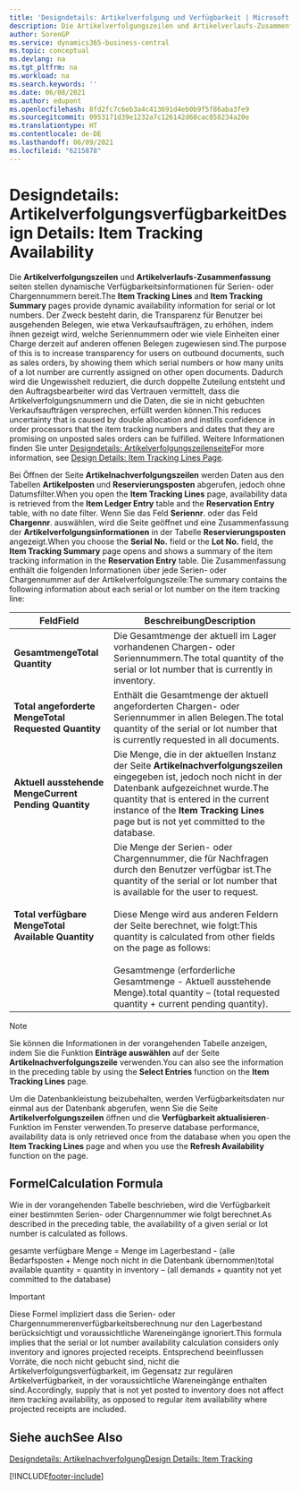```yaml
---
title: 'Designdetails: Artikelverfolgung und Verfügbarkeit | Microsoft Docs'
description: Die Artikelverfolgungszeilen und Artikelverlaufs-Zusammenfassungsseiten stellen dynamische Verfügbarkeitsinformationen für Serien- oder Chargennummern bereit. Der Zweck besteht darin, die Transparenz für Benutzer bei ausgehenden Belegen, wie etwa Verkaufsaufträgen, zu erhöhen, indem ihnen gezeigt wird, welche Seriennummern oder wie viele Einheiten einer Charge derzeit auf anderen offenen Belegen zugewiesen sind.
author: SorenGP
ms.service: dynamics365-business-central
ms.topic: conceptual
ms.devlang: na
ms.tgt_pltfrm: na
ms.workload: na
ms.search.keywords: ''
ms.date: 06/08/2021
ms.author: edupont
ms.openlocfilehash: 8fd2fc7c6eb3a4c413691d4eb0b9f5f86aba3fe9
ms.sourcegitcommit: 0953171d39e1232a7c126142d68cac858234a20e
ms.translationtype: HT
ms.contentlocale: de-DE
ms.lasthandoff: 06/09/2021
ms.locfileid: "6215878"
---
```

# <a name="design-details-item-tracking-availability"></a><span data-ttu-id="a7225-104">Designdetails: Artikelverfolgungsverfügbarkeit</span><span class="sxs-lookup"><span data-stu-id="a7225-104">Design Details: Item Tracking Availability</span></span>
<span data-ttu-id="a7225-105">Die **Artikelverfolgungszeilen** und **Artikelverlaufs-Zusammenfassung** seiten stellen dynamische Verfügbarkeitsinformationen für Serien- oder Chargennummern bereit.</span><span class="sxs-lookup"><span data-stu-id="a7225-105">The **Item Tracking Lines** and **Item Tracking Summary** pages provide dynamic availability information for serial or lot numbers.</span></span> <span data-ttu-id="a7225-106">Der Zweck besteht darin, die Transparenz für Benutzer bei ausgehenden Belegen, wie etwa Verkaufsaufträgen, zu erhöhen, indem ihnen gezeigt wird, welche Seriennummern oder wie viele Einheiten einer Charge derzeit auf anderen offenen Belegen zugewiesen sind.</span><span class="sxs-lookup"><span data-stu-id="a7225-106">The purpose of this is to increase transparency for users on outbound documents, such as sales orders, by showing them which serial numbers or how many units of a lot number are currently assigned on other open documents.</span></span> <span data-ttu-id="a7225-107">Dadurch wird die Ungewissheit reduziert, die durch doppelte Zuteilung entsteht und den Auftragsbearbeiter wird das Vertrauen vermittelt, dass die Artikelverfolgungsnummern und die Daten, die sie in nicht gebuchten Verkaufsaufträgen versprechen, erfüllt werden können.</span><span class="sxs-lookup"><span data-stu-id="a7225-107">This reduces uncertainty that is caused by double allocation and instills confidence in order processors that the item tracking numbers and dates that they are promising on unposted sales orders can be fulfilled.</span></span> <span data-ttu-id="a7225-108">Weitere Informationen finden Sie unter [Designdetails: Artikelverfolgungszeilenseite](design-details-item-tracking-lines-window.md)</span><span class="sxs-lookup"><span data-stu-id="a7225-108">For more information, see [Design Details: Item Tracking Lines Page](design-details-item-tracking-lines-window.md).</span></span>  

 <span data-ttu-id="a7225-109">Bei Öffnen der Seite **Artikelnachverfolgungszeilen** werden Daten aus den Tabellen **Artikelposten** und **Reservierungsposten** abgerufen, jedoch ohne Datumsfilter.</span><span class="sxs-lookup"><span data-stu-id="a7225-109">When you open the **Item Tracking Lines** page, availability data is retrieved from the **Item Ledger Entry** table and the **Reservation Entry** table, with no date filter.</span></span> <span data-ttu-id="a7225-110">Wenn Sie das Feld **Seriennr**. oder das Feld **Chargennr**. auswählen, wird die Seite geöffnet und eine Zusammenfassung der **Artikelverfolgungsinformationen** in der Tabelle **Reservierungsposten** angezeigt.</span><span class="sxs-lookup"><span data-stu-id="a7225-110">When you choose the **Serial No.** field or the **Lot No.** field, the **Item Tracking Summary** page opens and shows a summary of the item tracking information in the **Reservation Entry** table.</span></span> <span data-ttu-id="a7225-111">Die Zusammenfassung enthält die folgenden Informationen über jede Serien- oder Chargennummer auf der Artikelverfolgungszeile:</span><span class="sxs-lookup"><span data-stu-id="a7225-111">The summary contains the following information about each serial or lot number on the item tracking line:</span></span>  

|<span data-ttu-id="a7225-112">Feld</span><span class="sxs-lookup"><span data-stu-id="a7225-112">Field</span></span>|<span data-ttu-id="a7225-113">Beschreibung</span><span class="sxs-lookup"><span data-stu-id="a7225-113">Description</span></span>|  
|---------------------------------|---------------------------------------|  
|<span data-ttu-id="a7225-114">**Gesamtmenge**</span><span class="sxs-lookup"><span data-stu-id="a7225-114">**Total Quantity**</span></span>|<span data-ttu-id="a7225-115">Die Gesamtmenge der aktuell im Lager vorhandenen Chargen- oder Seriennummern.</span><span class="sxs-lookup"><span data-stu-id="a7225-115">The total quantity of the serial or lot number that is currently in inventory.</span></span>|  
|<span data-ttu-id="a7225-116">**Total angeforderte Menge**</span><span class="sxs-lookup"><span data-stu-id="a7225-116">**Total Requested Quantity**</span></span>|<span data-ttu-id="a7225-117">Enthält die Gesamtmenge der aktuell angeforderten Chargen- oder Seriennummer in allen Belegen.</span><span class="sxs-lookup"><span data-stu-id="a7225-117">The total quantity of the serial or lot number that is currently requested in all documents.</span></span>|  
|<span data-ttu-id="a7225-118">**Aktuell ausstehende Menge**</span><span class="sxs-lookup"><span data-stu-id="a7225-118">**Current Pending Quantity**</span></span>|<span data-ttu-id="a7225-119">Die Menge, die in der aktuellen Instanz der Seite **Artikelnachverfolgungszeilen** eingegeben ist, jedoch noch nicht in der Datenbank aufgezeichnet wurde.</span><span class="sxs-lookup"><span data-stu-id="a7225-119">The quantity that is entered in the current instance of the **Item Tracking Lines** page but is not yet committed to the database.</span></span>|  
|<span data-ttu-id="a7225-120">**Total verfügbare Menge**</span><span class="sxs-lookup"><span data-stu-id="a7225-120">**Total Available Quantity**</span></span>|<span data-ttu-id="a7225-121">Die Menge der Serien- oder Chargennummer, die für Nachfragen durch den Benutzer verfügbar ist.</span><span class="sxs-lookup"><span data-stu-id="a7225-121">The quantity of the serial or lot number that is available for the user to request.</span></span><br /><br /> <span data-ttu-id="a7225-122">Diese Menge wird aus anderen Feldern der Seite berechnet, wie folgt:</span><span class="sxs-lookup"><span data-stu-id="a7225-122">This quantity is calculated from other fields on the page as follows:</span></span><br /><br /> <span data-ttu-id="a7225-123">Gesamtmenge (erforderliche Gesamtmenge - Aktuell ausstehende Menge).</span><span class="sxs-lookup"><span data-stu-id="a7225-123">total quantity – (total requested quantity + current pending quantity).</span></span>|  

> [!NOTE]  
>  <span data-ttu-id="a7225-124">Sie können die Informationen in der vorangehenden Tabelle anzeigen, indem Sie die Funktion **Einträge auswählen** auf der Seite **Artikelnachverfolgungszeile** verwenden.</span><span class="sxs-lookup"><span data-stu-id="a7225-124">You can also see the information in the preceding table by using the **Select Entries** function on the **Item Tracking Lines** page.</span></span>  

 <span data-ttu-id="a7225-125">Um die Datenbankleistung beizubehalten, werden Verfügbarkeitsdaten nur einmal aus der Datenbank abgerufen, wenn Sie die Seite **Artikelverfolgungszeilen** öffnen und die **Verfügbarkeit aktualisieren**-Funktion im Fenster verwenden.</span><span class="sxs-lookup"><span data-stu-id="a7225-125">To preserve database performance, availability data is only retrieved once from the database when you open the **Item Tracking Lines** page and when you use the **Refresh Availability** function on the page.</span></span>  

## <a name="calculation-formula"></a><span data-ttu-id="a7225-126">Formel</span><span class="sxs-lookup"><span data-stu-id="a7225-126">Calculation Formula</span></span>  
 <span data-ttu-id="a7225-127">Wie in der vorangehenden Tabelle beschrieben, wird die Verfügbarkeit einer bestimmten Serien- oder Chargennummer wie folgt berechnet.</span><span class="sxs-lookup"><span data-stu-id="a7225-127">As described in the preceding table, the availability of a given serial or lot number is calculated as follows.</span></span>  

 <span data-ttu-id="a7225-128">gesamte verfügbare Menge = Menge im Lagerbestand - (alle Bedarfsposten + Menge noch nicht in die Datenbank übernommen)</span><span class="sxs-lookup"><span data-stu-id="a7225-128">total available quantity = quantity in inventory – (all demands + quantity not yet committed to the database)</span></span>  

> [!IMPORTANT]  
>  <span data-ttu-id="a7225-129">Diese Formel impliziert dass die Serien- oder Chargennummerenverfügbarkeitsberechnung nur den Lagerbestand berücksichtigt und voraussichtliche Wareneingänge ignoriert.</span><span class="sxs-lookup"><span data-stu-id="a7225-129">This formula implies that the serial or lot number availability calculation considers only inventory and ignores projected receipts.</span></span> <span data-ttu-id="a7225-130">Entsprechend beeinflussen Vorräte, die noch nicht gebucht sind, nicht die Artikelverfolgungsverfügbarkeit, im Gegensatz zur regulären Artikelverfügbarkeit, in der voraussichtliche Wareneingänge enthalten sind.</span><span class="sxs-lookup"><span data-stu-id="a7225-130">Accordingly, supply that is not yet posted to inventory does not affect item tracking availability, as opposed to regular item availability where projected receipts are included.</span></span>  

## <a name="see-also"></a><span data-ttu-id="a7225-131">Siehe auch</span><span class="sxs-lookup"><span data-stu-id="a7225-131">See Also</span></span>  
 [<span data-ttu-id="a7225-132">Designdetails: Artikelnachverfolgung</span><span class="sxs-lookup"><span data-stu-id="a7225-132">Design Details: Item Tracking</span></span>](design-details-item-tracking.md)


[!INCLUDE[footer-include](includes/footer-banner.md)]